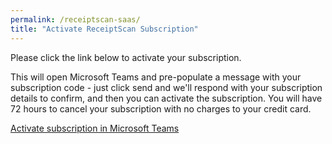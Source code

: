 ```yaml
---
permalink: /receiptscan-saas/
title: "Activate ReceiptScan Subscription"
---
```


<!-- Global site tag (gtag.js) - Google Analytics -->
<script async src="https://www.googletagmanager.com/gtag/js?id=G-RD0D33XTR1"></script>
<script>
  window.dataLayer = window.dataLayer || [];
  function gtag(){dataLayer.push(arguments);}
  gtag('js', new Date());

  gtag('config', 'G-RD0D33XTR1');
</script>

Please click the link below to activate your subscription.

This will open Microsoft Teams and pre-populate a message with your subscription code - just click send and we'll respond with your subscription details to confirm, and then you can activate the subscription. You will have 72 hours to cancel your subscription with no charges to your credit card.

<a id="deepLink" href="">Activate subscription in Microsoft Teams</a>

<!--
   document.getElementById("deepLink").innerHTML = test
    // document.getElementById("cid").innerHTML = test
    // document.getElementById("cid").innerHTML = clientID;
    let params = encodeURIComponent((new URL(document.location)).searchParams.toString()+
    "&referrer="+document.referrer);

    var msg = "Here is the cid:|" + client_id + "|";

<script>

    gtag('get', 'G-RD0D33XTR1', 'client_id', (clientID) => {
    document.getElementById("deepLink").href = "https://teams.microsoft.com/l/chat/0/0?users=28:84ffaaf8-79ee-4e23-9b03-176c29bcf55b&message=" + "To register for the Relay app, please send this message.  UP_ID|" + clientID + "|";
    });

</script>

<!--

<script>
    gtag('get', 'G-RD0D33XTR1', 'client_id', (clientID) => {
    // get query param
    let subId = (new URL(document.location)).searchParams.get('subId');
    // create deep link
    document.getElementById("deepLink").href = "https://teams.microsoft.com/l/chat/0/0?users=28:c7714737-5076-4766-abdd-de8a054960d8&message=" + "ClientID |" + clientID + "|" + subId + "|";
    });

</script>

-->

<!--

<script src="https://cdn.jsdelivr.net/npm/axios/dist/axios.min.js"></script>
// let _sub = (new URL(document.location)).searchParams.get('_sub');
    // console.log(_sub);
    // let subUrl = `https://monastoragejixuxogwmzgyg.blob.core.windows.net${_sub}`
    // async function getBlob (subUrl){
    //   const response = await axios.get(subUrl);
    //   console.log(response);
    // }
    // getBlob (subUrl);

-->
